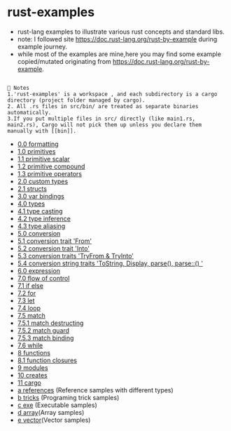 # rust-examples

- rust-lang examples to illustrate various rust concepts and standard libs.
- note: I followed site https://doc.rust-lang.org/rust-by-example during example journey.
- while most of the examples are mine,here you may find some example copied/mutated originating from https://doc.rust-lang.org/rust-by-example.

```

🧠 Notes
1.'rust-examples' is a workspace , and each subdirectory is a cargo directory (project folder managed by cargo).
2. All .rs files in src/bin/ are treated as separate binaries automatically.
3.If you put multiple files in src/ directly (like main1.rs, main2.rs), Cargo will not pick them up unless you declare them manually with [[bin]].
```

- [0.0 formatting](/fmt)
- [1.0 primitives](/primitives)
- [1.1 primitive scalar](/primitives/scalar)
- [1.2 primitive compound](/primitives/compound)
- [1.3 primitive operators](/primitives/ops)
- [2.0 custom types](/custom_types)
- [2.1 structs](/structs)
- [3.0 var bindings](/var_bindings)
- [4.0 types](/types)
- [4.1 type casting](/types/casting)
- [4.2 type inference](/types/inference)
- [4.3 type aliasing](/types/aliasing)
- [5.0 conversion](/conversion)
- [5.1 conversion trait 'From'](/conversion/from)
- [5.2 conversion trait 'Into'](/conversion/into)
- [5.3 conversion traits 'TryFrom & TryInto'](/conversion/try_trait)
- [5.4 conversion string traits 'ToString, Display, parse(), parse::<Type>() '](/conversion/try_trait)
- [6.0 expression](/expression)
- [7.0 flow of control](/flow)
- [7.1 if else](/flow/if_else)
- [7.2 for ](/flow/for_loop)
- [7.3 let ](/flow/let)
- [7.4 loop ](/flow/loop)
- [7.5 match ](/flow/match)
- [7.5.1 match destructing ](/flow/match/destructing)
- [7.5.2 match guard ](/flow/match/guard)
- [7.5.3 match binding ](/flow/match/binding)
- [7.6 while ](/flow/while)
- [8 functions](/functions)
- [8.1 function closures](/functions/closure)
- [9 modules](/modules)
- [10 creates](/crates)
- [11 cargo](/cargo)
- [a references](/references) (Reference samples with different types)
- [b tricks](/tricks) (Programing trick samples)
- [c exe](/exe) (Executable samples)
- [d array](/array)(Array samples)
- [e vector](/vector)(Vector samples)

